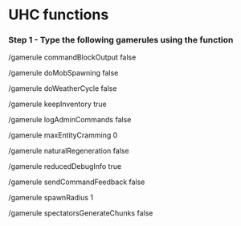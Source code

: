 # UHC functions

### Step 1 - Type the following gamerules using the function

/gamerule commandBlockOutput false	

/gamerule doMobSpawning false

/gamerule doWeatherCycle false

/gamerule keepInventory true

/gamerule logAdminCommands false

/gamerule maxEntityCramming 0

/gamerule naturalRegeneration false

/gamerule reducedDebugInfo true

/gamerule sendCommandFeedback false

/gamerule spawnRadius 1

/gamerule spectatorsGenerateChunks false

